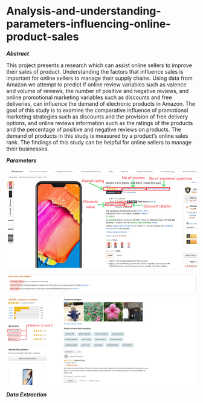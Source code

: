 # Analysis-and-understanding-parameters-influencing-online-product-sales


***Abstract***

This project presents a research which can assist online sellers to improve their sales of product.
Understanding the factors that influence sales is important for online sellers to manage their supply chains. 
Using data from Amazon we attempt to predict if online review variables such as valence and volume of reviews, the number of positive and negative reviews, and online promotional marketing variables such as discounts and free deliveries, can influence the demand of electronic products in Amazon. The goal of this study is to examine the comparative influence of promotional marketing strategies such as discounts and the provision of free delivery options, and online reviews information such as the ratings of the products and the percentage of positive and negative reviews on products. The demand of products in this study is measured by a product’s online sales rank. The findings of this study can be helpful for online sellers to manage their businesses. 

***Parameters***

![](Images/Features.png)

![](Images/Offers_SS.png)

![](Images/features_SS.png)


***Data Extraction***
